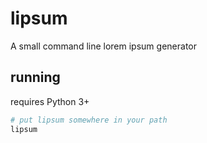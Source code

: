 # lipsum
A small command line lorem ipsum generator

## running

requires Python 3+

```bash
# put lipsum somewhere in your path
lipsum
```
